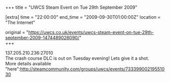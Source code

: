 +++
title = "UWCS Steam Event on Tue 29th September 2009"

[extra]
time = "22:00:00"
end_time = "2009-09-30T01:00:00Z"
location = "The Internet"

original = "https://uwcs.co.uk/events/uwcs-steam-event-on-tue-29th-september-2009-1474489026090/"    
+++

137.205.210.236:27010  
The crash course DLC is out on Tuesday evening\! Lets give it a shot.  
More details available "here":http://steamcommunity.com/groups/uwcs/events/73339900219551030

